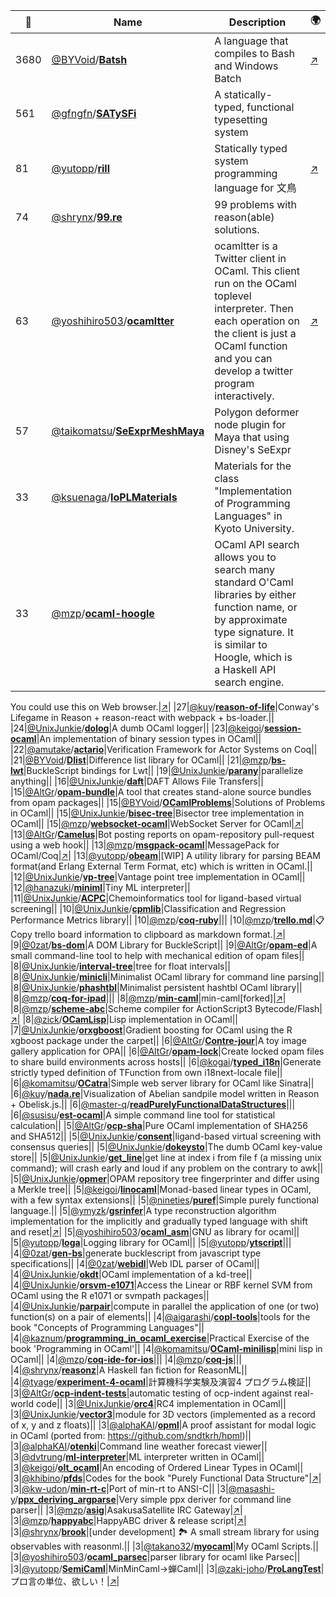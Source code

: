 |:star2: | Name | Description | 🌍|
|---|---|---|---|
|3680|[@BYVoid](https://github.com/BYVoid)/[**Batsh**](https://github.com/BYVoid/Batsh)|A language that compiles to Bash and Windows Batch|[:arrow_upper_right:](http://batsh.org)|
|561|[@gfngfn](https://github.com/gfngfn)/[**SATySFi**](https://github.com/gfngfn/SATySFi)|A statically-typed, functional typesetting system||
|81|[@yutopp](https://github.com/yutopp)/[**rill**](https://github.com/yutopp/rill)|Statically typed system programming language for 文鳥|[:arrow_upper_right:](https://yutopp.github.io/rill-docs/)|
|74|[@shrynx](https://github.com/shrynx)/[**99.re**](https://github.com/shrynx/99.re)|99 problems with reason(able) solutions.||
|63|[@yoshihiro503](https://github.com/yoshihiro503)/[**ocamltter**](https://github.com/yoshihiro503/ocamltter)|ocamltter is a Twitter client in OCaml. This client run on the OCaml toplevel interpreter. Then each operation on the client is just a OCaml function and you can develop a twitter program interactively.|[:arrow_upper_right:](http:/proofcafe.org/wiki/ocamltter)|
|57|[@taikomatsu](https://github.com/taikomatsu)/[**SeExprMeshMaya**](https://github.com/taikomatsu/SeExprMeshMaya)|Polygon deformer node plugin for Maya that using Disney's SeExpr||
|33|[@ksuenaga](https://github.com/ksuenaga)/[**IoPLMaterials**](https://github.com/ksuenaga/IoPLMaterials)|Materials for the class "Implementation of Programming Languages" in Kyoto University.||
|33|[@mzp](https://github.com/mzp)/[**ocaml-hoogle**](https://github.com/mzp/ocaml-hoogle)|OCaml API search allows you to search many standard O'Caml libraries by either function name, or by approximate type signature. It is similar to Hoogle, which is a Haskell API search engine.

You could use this on Web browser.|[:arrow_upper_right:](http://search.ocaml.jp)|
|27|[@kuy](https://github.com/kuy)/[**reason-of-life**](https://github.com/kuy/reason-of-life)|Conway's Lifegame in Reason + reason-react with webpack + bs-loader.||
|24|[@UnixJunkie](https://github.com/UnixJunkie)/[**dolog**](https://github.com/UnixJunkie/dolog)|A dumb OCaml logger||
|23|[@keigoi](https://github.com/keigoi)/[**session-ocaml**](https://github.com/keigoi/session-ocaml)|An implementation of binary session types in OCaml||
|22|[@amutake](https://github.com/amutake)/[**actario**](https://github.com/amutake/actario)|Verification Framework for Actor Systems on Coq||
|21|[@BYVoid](https://github.com/BYVoid)/[**Dlist**](https://github.com/BYVoid/Dlist)|Difference list library for OCaml||
|21|[@mzp](https://github.com/mzp)/[**bs-lwt**](https://github.com/mzp/bs-lwt)|BuckleScript bindings for Lwt||
|19|[@UnixJunkie](https://github.com/UnixJunkie)/[**parany**](https://github.com/UnixJunkie/parany)|parallelize anything||
|16|[@UnixJunkie](https://github.com/UnixJunkie)/[**daft**](https://github.com/UnixJunkie/daft)|DAFT Allows File Transfers||
|15|[@AltGr](https://github.com/AltGr)/[**opam-bundle**](https://github.com/AltGr/opam-bundle)|A tool that creates stand-alone source bundles from opam packages||
|15|[@BYVoid](https://github.com/BYVoid)/[**OCamlProblems**](https://github.com/BYVoid/OCamlProblems)|Solutions of Problems in OCaml||
|15|[@UnixJunkie](https://github.com/UnixJunkie)/[**bisec-tree**](https://github.com/UnixJunkie/bisec-tree)|Bisector tree implementation in OCaml||
|15|[@mzp](https://github.com/mzp)/[**websocket-ocaml**](https://github.com/mzp/websocket-ocaml)|WebSocket Server for OCaml|[:arrow_upper_right:](http://eva-lu-ator.net/redmine/projects/websocket-ocaml)|
|13|[@AltGr](https://github.com/AltGr)/[**Camelus**](https://github.com/AltGr/Camelus)|Bot posting reports on opam-repository pull-request using a web hook||
|13|[@mzp](https://github.com/mzp)/[**msgpack-ocaml**](https://github.com/mzp/msgpack-ocaml)|MessagePack for OCaml/Coq|[:arrow_upper_right:](http://mzp.github.com/msgpack-ocaml/refman)|
|13|[@yutopp](https://github.com/yutopp)/[**obeam**](https://github.com/yutopp/obeam)|[WIP] A utility library for parsing BEAM format(and Erlang External Term Format, etc) which is written in OCaml.||
|12|[@UnixJunkie](https://github.com/UnixJunkie)/[**vp-tree**](https://github.com/UnixJunkie/vp-tree)|Vantage point tree implementation in OCaml||
|12|[@hanazuki](https://github.com/hanazuki)/[**miniml**](https://github.com/hanazuki/miniml)|Tiny ML interpreter||
|11|[@UnixJunkie](https://github.com/UnixJunkie)/[**ACPC**](https://github.com/UnixJunkie/ACPC)|Chemoinformatics tool for ligand-based virtual screening||
|10|[@UnixJunkie](https://github.com/UnixJunkie)/[**cpmlib**](https://github.com/UnixJunkie/cpmlib)|Classification and Regression Performance Metrics library||
|10|[@mzp](https://github.com/mzp)/[**coq-ruby**](https://github.com/mzp/coq-ruby)|||
|10|[@mzp](https://github.com/mzp)/[**trello.md**](https://github.com/mzp/trello.md)|📋Copy trello board information to clipboard as markdown format.|[:arrow_upper_right:](https://chrome.google.com/webstore/detail/trellomd/ibjelhogbfmmcpdblpjipdpmaocngjdm)|
|9|[@0zat](https://github.com/0zat)/[**bs-dom**](https://github.com/0zat/bs-dom)|A DOM Library for BuckleScript||
|9|[@AltGr](https://github.com/AltGr)/[**opam-ed**](https://github.com/AltGr/opam-ed)|A small  command-line tool to help with mechanical edition of opam files||
|8|[@UnixJunkie](https://github.com/UnixJunkie)/[**interval-tree**](https://github.com/UnixJunkie/interval-tree)|tree for float intervals||
|8|[@UnixJunkie](https://github.com/UnixJunkie)/[**minicli**](https://github.com/UnixJunkie/minicli)|Minimalist OCaml library for command line parsing||
|8|[@UnixJunkie](https://github.com/UnixJunkie)/[**phashtbl**](https://github.com/UnixJunkie/phashtbl)|Minimalist persistent hashtbl OCaml library||
|8|[@mzp](https://github.com/mzp)/[**coq-for-ipad**](https://github.com/mzp/coq-for-ipad)|||
|8|[@mzp](https://github.com/mzp)/[**min-caml**](https://github.com/mzp/min-caml)|min-caml[forked]|[:arrow_upper_right:](http://min-caml.sourceforge.net/)|
|8|[@mzp](https://github.com/mzp)/[**scheme-abc**](https://github.com/mzp/scheme-abc)|Scheme compiler for ActionScript3 Bytecode/Flash|[:arrow_upper_right:](http://happyabc.org)|
|8|[@zick](https://github.com/zick)/[**OCamLisp**](https://github.com/zick/OCamLisp)|Lisp implementation in OCaml||
|7|[@UnixJunkie](https://github.com/UnixJunkie)/[**orxgboost**](https://github.com/UnixJunkie/orxgboost)|Gradient boosting for OCaml using the R xgboost package under the carpet||
|6|[@AltGr](https://github.com/AltGr)/[**Contre-jour**](https://github.com/AltGr/Contre-jour)|A toy image gallery application for OPA||
|6|[@AltGr](https://github.com/AltGr)/[**opam-lock**](https://github.com/AltGr/opam-lock)|Create locked opam files to share build environments across hosts||
|6|[@kogai](https://github.com/kogai)/[**typed_i18n**](https://github.com/kogai/typed_i18n)|Generate strictly typed definition of TFunction from own i18next-locale file||
|6|[@komamitsu](https://github.com/komamitsu)/[**OCatra**](https://github.com/komamitsu/OCatra)|Simple web server library for OCaml like Sinatra||
|6|[@kuy](https://github.com/kuy)/[**nada.re**](https://github.com/kuy/nada.re)|Visualization of Abelian sandpile model written in Reason + Obelisk.js.||
|6|[@master-q](https://github.com/master-q)/[**readPurelyFunctionalDataStructures**](https://github.com/master-q/readPurelyFunctionalDataStructures)|||
|6|[@susisu](https://github.com/susisu)/[**est-ocaml**](https://github.com/susisu/est-ocaml)|A simple command line tool for statistical calculation||
|5|[@AltGr](https://github.com/AltGr)/[**ocp-sha**](https://github.com/AltGr/ocp-sha)|Pure OCaml implementation of SHA256 and SHA512||
|5|[@UnixJunkie](https://github.com/UnixJunkie)/[**consent**](https://github.com/UnixJunkie/consent)|ligand-based virtual screening with consensus queries||
|5|[@UnixJunkie](https://github.com/UnixJunkie)/[**dokeysto**](https://github.com/UnixJunkie/dokeysto)|The dumb OCaml key-value store||
|5|[@UnixJunkie](https://github.com/UnixJunkie)/[**get_line**](https://github.com/UnixJunkie/get_line)|get line at index i from file f (a missing unix command); will crash early and loud if any problem on the contrary to awk||
|5|[@UnixJunkie](https://github.com/UnixJunkie)/[**opmer**](https://github.com/UnixJunkie/opmer)|OPAM repository tree fingerprinter and differ using a Merkle tree||
|5|[@keigoi](https://github.com/keigoi)/[**linocaml**](https://github.com/keigoi/linocaml)|Monad-based linear types in OCaml, with a few syntax extensions||
|5|[@nineties](https://github.com/nineties)/[**puref**](https://github.com/nineties/puref)|Simple purely functional language.||
|5|[@ymyzk](https://github.com/ymyzk)/[**gsrinfer**](https://github.com/ymyzk/gsrinfer)|A type reconstruction algorithm implementation for the implicitly and gradually typed language with shift and reset|[:arrow_upper_right:](https://gsrinfer.ymyzk.com)|
|5|[@yoshihiro503](https://github.com/yoshihiro503)/[**ocaml_asm**](https://github.com/yoshihiro503/ocaml_asm)|GNU as library for ocaml||
|5|[@yutopp](https://github.com/yutopp)/[**loga**](https://github.com/yutopp/loga)|Logging library for OCaml||
|5|[@yutopp](https://github.com/yutopp)/[**ytscript**](https://github.com/yutopp/ytscript)|||
|4|[@0zat](https://github.com/0zat)/[**gen-bs**](https://github.com/0zat/gen-bs)|generate bucklescript from javascript type specifications||
|4|[@0zat](https://github.com/0zat)/[**webidl**](https://github.com/0zat/webidl)|Web IDL parser of OCaml||
|4|[@UnixJunkie](https://github.com/UnixJunkie)/[**okdt**](https://github.com/UnixJunkie/okdt)|OCaml implementation of a kd-tree||
|4|[@UnixJunkie](https://github.com/UnixJunkie)/[**orsvm-e1071**](https://github.com/UnixJunkie/orsvm-e1071)|Access the Linear or RBF kernel SVM from OCaml using the R e1071 or svmpath packages||
|4|[@UnixJunkie](https://github.com/UnixJunkie)/[**parpair**](https://github.com/UnixJunkie/parpair)|compute in parallel the application of one (or two) function(s) on a pair of elements||
|4|[@aigarashi](https://github.com/aigarashi)/[**copl-tools**](https://github.com/aigarashi/copl-tools)|tools for the book "Concepts of Programming Languages"||
|4|[@kaznum](https://github.com/kaznum)/[**programming_in_ocaml_exercise**](https://github.com/kaznum/programming_in_ocaml_exercise)|Practical Exercise of the book 'Programming in OCaml'||
|4|[@komamitsu](https://github.com/komamitsu)/[**OCaml-minilisp**](https://github.com/komamitsu/OCaml-minilisp)|mini lisp in OCaml||
|4|[@mzp](https://github.com/mzp)/[**coq-ide-for-ios**](https://github.com/mzp/coq-ide-for-ios)|||
|4|[@mzp](https://github.com/mzp)/[**coq-js**](https://github.com/mzp/coq-js)|||
|4|[@shrynx](https://github.com/shrynx)/[**reasonz**](https://github.com/shrynx/reasonz)|A Haskell fan fiction for ReasonML||
|4|[@tyage](https://github.com/tyage)/[**experiment-4-ocaml**](https://github.com/tyage/experiment-4-ocaml)|計算機科学実験及演習4 プログラム検証||
|3|[@AltGr](https://github.com/AltGr)/[**ocp-indent-tests**](https://github.com/AltGr/ocp-indent-tests)|automatic testing of ocp-indent against real-world code||
|3|[@UnixJunkie](https://github.com/UnixJunkie)/[**orc4**](https://github.com/UnixJunkie/orc4)|RC4 implementation in OCaml||
|3|[@UnixJunkie](https://github.com/UnixJunkie)/[**vector3**](https://github.com/UnixJunkie/vector3)|module for 3D vectors (implemented as a record of x, y and z floats)||
|3|[@alphaKAI](https://github.com/alphaKAI)/[**opml**](https://github.com/alphaKAI/opml)|A proof assistant for modal logic in OCaml (ported from: https://github.com/sndtkrh/hpml)||
|3|[@alphaKAI](https://github.com/alphaKAI)/[**otenki**](https://github.com/alphaKAI/otenki)|Command line weather forecast viewer||
|3|[@dvtrung](https://github.com/dvtrung)/[**ml-interpreter**](https://github.com/dvtrung/ml-interpreter)|ML interpreter written in OCaml||
|3|[@keigoi](https://github.com/keigoi)/[**olt_ocaml**](https://github.com/keigoi/olt_ocaml)|An encoding of Ordered Linear Types in OCaml||
|3|[@khibino](https://github.com/khibino)/[**pfds**](https://github.com/khibino/pfds)|Codes for the book "Purely Functional Data Structure"|[:arrow_upper_right:](http://twitter.com/khibino)|
|3|[@kw-udon](https://github.com/kw-udon)/[**min-rt-c**](https://github.com/kw-udon/min-rt-c)|Port of min-rt to ANSI-C||
|3|[@masashi-y](https://github.com/masashi-y)/[**ppx_deriving_argparse**](https://github.com/masashi-y/ppx_deriving_argparse)|Very simple ppx deriver for command line parser||
|3|[@mzp](https://github.com/mzp)/[**asig**](https://github.com/mzp/asig)|AsakusaSatellite IRC Gateway|[:arrow_upper_right:](https://github.com/mzp/asig/wiki)|
|3|[@mzp](https://github.com/mzp)/[**happyabc**](https://github.com/mzp/happyabc)|HappyABC driver & release script|[:arrow_upper_right:](http://happyabc.org)|
|3|[@shrynx](https://github.com/shrynx)/[**brook**](https://github.com/shrynx/brook)|[under development] 🏞️ A small stream library for using observables with reasonml.||
|3|[@takano32](https://github.com/takano32)/[**myocaml**](https://github.com/takano32/myocaml)|My OCaml Scripts.||
|3|[@yoshihiro503](https://github.com/yoshihiro503)/[**ocaml_parsec**](https://github.com/yoshihiro503/ocaml_parsec)|parser library for ocaml like Parsec||
|3|[@yutopp](https://github.com/yutopp)/[**SemiCaml**](https://github.com/yutopp/SemiCaml)|MinMinCaml→蝉Caml||
|3|[@zaki-joho](https://github.com/zaki-joho)/[**ProLangTest**](https://github.com/zaki-joho/ProLangTest)|プロ言の単位、欲しい！|[:arrow_upper_right:](https://github.com/aigarashi/PL-LectureNotes)|

